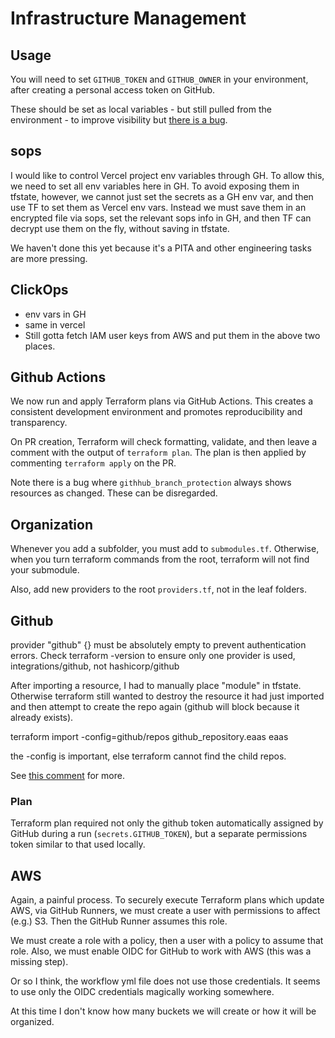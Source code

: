# Infrastructure Management

## Usage

You will need to set `GITHUB_TOKEN` and `GITHUB_OWNER` in your environment, after creating a personal access token on GitHub.

These should be set as local variables - but still pulled from the environment - to improve visibility but [there is a bug](https://github.com/integrations/terraform-provider-github/issues/1592).

## sops

I would like to control Vercel project env variables through GH. To allow this, we need to set all env variables here in GH. To avoid exposing them in tfstate, however, we cannot just set the secrets as a GH env var, and then use TF to set them as Vercel env vars. Instead we must save them in an encrypted file via sops, set the relevant sops info in GH, and then TF can decrypt use them on the fly, without saving in tfstate.

We haven't done this yet because it's a PITA and other engineering tasks are more pressing.

## ClickOps

- env vars in GH
- same in vercel
- Still gotta fetch IAM user keys from AWS and put them in the above two places.

## Github Actions

We now run and apply Terraform plans via GitHub Actions. This creates a consistent development environment and promotes reproducibility and transparency.

On PR creation, Terraform will check formatting, validate, and then leave a comment with the output of `terraform plan`. The plan is then applied by commenting `terraform apply` on the PR.

Note there is a bug where `githhub_branch_protection` always shows resources as changed. These can be disregarded.

## Organization

Whenever you add a subfolder, you must add to `submodules.tf`. Otherwise, when you turn terraform commands from the root, terraform will not find your submodule.

Also, add new providers to the root `providers.tf`, not in the leaf folders.

## Github

provider "github" {} must be absolutely empty to prevent authentication errors.
Check terraform -version to ensure only one provider is used, integrations/github, not hashicorp/github

After importing a resource, I had to manually place "module" in tfstate. Otherwise terraform still wanted to destroy the resource it had just imported and then attempt to create the repo again (github will block because it already exists).

terraform import -config=github/repos github_repository.eaas eaas

the -config is important, else terraform cannot find the child repos.

See [this comment](https://github.com/integrations/terraform-provider-github/issues/647#issuecomment-1484185403) for more.

### Plan

Terraform plan required not only the github token automatically assigned by GitHub during a run (`secrets.GITHUB_TOKEN`), but a separate permissions token similar to that used locally.

## AWS

Again, a painful process. To securely execute Terraform plans which update AWS, via GitHub Runners, we must create a user with permissions to affect (e.g.) S3. Then the GitHub Runner assumes this role.

We must create a role with a policy, then a user with a policy to assume that role. Also, we must enable OIDC for GitHub to work with AWS (this was a missing step).

Or so I think, the workflow yml file does not use those credentials. It seems to use only the OIDC credentials magically working somewhere.

At this time I don't know how many buckets we will create or how it will be organized.
